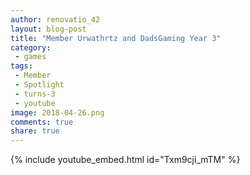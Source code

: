 ```yaml
---
author: renovatio_42
layout: blog-post
title: "Member Urwathrtz and DadsGaming Year 3"
category:
 - games
tags:
 - Member
 - Spotlight
 - turns-3
 - youtube
image: 2018-04-26.png
comments: true
share: true
---
```


{% include youtube_embed.html id="Txm9cji_mTM" %} 